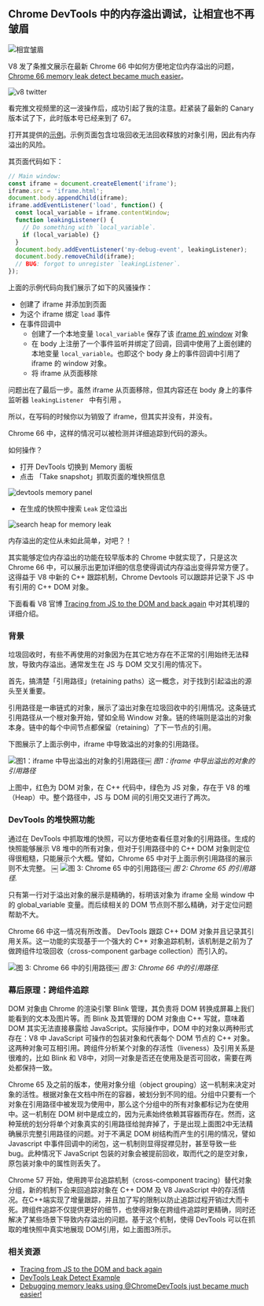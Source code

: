 ## Chrome DevTools 中的内存溢出调试，让相宜也不再皱眉

![相宜皱眉](https://raw.githubusercontent.com/wayou/wayou.github.io/master/posts/memory-leak-tracing/assets/xy.jpg)

V8 发了条推文展示在最新 Chrome 66 中如何方便地定位内存溢出的问题，[Chrome 66 memory leak detect became much easier](https://twitter.com/v8js/status/969184997545562112)。

![v8 twitter](https://raw.githubusercontent.com/wayou/wayou.github.io/master/posts/memory-leak-tracing/assets/v8-twitter.png)

看完推文视频里的这一波操作后，成功引起了我的注意。赶紧装了最新的 Canary 版本试了下，此时版本号已经来到了 67。

打开其提供的[示例](https://ulan.github.io/misc/leak.html)。示例页面包含垃圾回收无法回收释放的对象引用，因此有内存溢出的风险。

其页面代码如下：

```js
// Main window:
const iframe = document.createElement('iframe');
iframe.src = 'iframe.html';
document.body.appendChild(iframe);
iframe.addEventListener('load', function() {
  const local_variable = iframe.contentWindow;
  function leakingListener() {
    // Do something with `local_variable`.
    if (local_variable) {}
  }
  document.body.addEventListener('my-debug-event', leakingListener);
  document.body.removeChild(iframe);
  // BUG: forgot to unregister `leakingListener`.
});
```

上面的示例代码向我们展示了如下的风骚操作：

- 创建了 iframe 并添加到页面
- 为这个 iframe 绑定 `load` 事件
- 在事件回调中
    - 创建了一个本地变量 `local_variable` 保存了该 [iframe 的 window](https://developer.mozilla.org/en-US/docs/Web/API/HTMLIFrameElement/contentWindow) 对象
    - 在 body 上注册了一个事件监听并绑定了回调，回调中使用了上面创建的本地变量 `local_variable`。也即这个 body 身上的事件回调中引用了 iframe 的 window 对象。
    - 将 iframe 从页面移除

问题出在了最后一步。虽然 iframe 从页面移除，但其内容还在 body 身上的事件监听器 `leakingListener ` 中有引用 。

所以，在写码的时候你以为销毁了 iframe，但其实并没有，并没有。

Chrome 66 中，这样的情况可以被检测并详细追踪到代码的源头。

如何操作？

- 打开 DevTools 切换到 Memory 面板
- 点击 「Take snapshot」抓取页面的堆快照信息

![devtools memory panel](https://raw.githubusercontent.com/wayou/wayou.github.io/master/posts/memory-leak-tracing/assets/devtools-memory-panel.png)

- 在生成的快照中搜索 `Leak` 定位溢出

![search heap for memory leak](https://raw.githubusercontent.com/wayou/wayou.github.io/master/posts/memory-leak-tracing/assets/search-for-leak.png)

内存溢出的定位从未如此简单，对吧？！

其实能够定位内存溢出的功能在较早版本的 Chrome 中就实现了，只是这次 Chrome 66 中，可以展示出更加详细的信息使得调试内存溢出变得异常方便了。这得益于 V8 中新的 C++ 跟踪机制，Chrome Devtools 可以跟踪并记录下 JS 中有引用的 C++ DOM 对象。

下面看看 V8 官博 [Tracing from JS to the DOM and back again](https://v8project.blogspot.tw/2018/03/tracing-js-dom.html) 中对其机理的详细介绍。


### 背景

垃圾回收时，有些不再使用的对象因为在其它地方存在不正常的引用始终无法释放，导致内存溢出。通常发生在 JS 与 DOM 交叉引用的情况下。

首先，搞清楚「引用路径」(retaining paths）这一概念，对于找到引起溢出的源头至关重要。

引用路径是一串链式的对象，展示了溢出对象在垃圾回收中的引用情况。这条链式引用路径从一个根对象开始，譬如全局 Window 对象。链的终端则是溢出的对象本身。链中的每个中间节点都保留（retaining）了下一节点的引用。

下图展示了上面示例中，iframe 中导致溢出的对象的引用路径。

![图1：iframe 中导出溢出的对象的引用路径](https://raw.githubusercontent.com/wayou/wayou.github.io/master/posts/memory-leak-tracing/assets/retaining-path.png)￼
_图1：iframe 中导出溢出的对象的引用路径_

上图中，红色为 DOM 对象，在 C++ 代码中，绿色为 JS 对象，存在于 V8 的堆（Heap）中。整个路径中，JS 与 DOM 间的引用交叉进行了两次。


### DevTools 的堆快照功能

通过在 DevTools 中抓取堆的快照，可以方便地查看任意对象的引用路径。生成的快照能够展示 V8 堆中的所有对象，但对于引用路径中的 C++ DOM 对象则定位得很粗糙，只能展示个大概。譬如，Chrome 65 中对于上面示例引用路径的展示则不太完整。
￼
![图 3: Chrome 65 中的引用路径](https://raw.githubusercontent.com/wayou/wayou.github.io/master/posts/memory-leak-tracing/assets/chrome-65.png)￼
_图 2: Chrome 65 的引用路径._

只有第一行对于溢出对象的展示是精确的，标明该对象为 iframe 全局 window 中的 global_variable 变量。而后续相关的 DOM 节点则不那么精确，对于定位问题帮助不大。

Chrome 66 中这一情况有所改善。 DevTools 跟踪 C++ DOM 对象并且记录其引用关系。这一功能的实现基于一个强大的 C++ 对象追踪机制，该机制是之前为了做跨组件垃圾回收（cross-component garbage collection）而引入的。

![图 3: Chrome 66 中的引用路径](https://raw.githubusercontent.com/wayou/wayou.github.io/master/posts/memory-leak-tracing/assets/retaining-path-and-heap.jpg)￼
_图 3: Chrome 66 中的引用路径._


### 幕后原理：跨组件追踪

DOM 对象由 Chrome 的渲染引擎 Blink 管理，其负责将 DOM 转换成屏幕上我们能看到的文本及图片等。而 Blink 及其管理的 DOM 对象由 C++ 写就，意味着 DOM 其实无法直接暴露给 JavaScript。实际操作中，DOM 中的对象以两种形式存在：V8 中 JavaScript 可操作的包装对象和代表每个 DOM 节点的 C++ 对象。这两种对象可互相引用。跨组件分析某个对象的存活性（liveness）及引用关系是很难的，比如 Blink 和 V8中，对同一对象是否还在使用及是否可回收，需要在两处都保持一致。

Chrome 65 及之前的版本，使用对象分组（object grouping）这一机制来决定对象的活性。根据对象在文档中所在的容器，被划分到不同的组。分组中只要有一个对象在引用路径中被发现为使用中，那么这个分组中的所有对象都标记为在使用中。这一机制在 DOM 树中是成立的，因为元素始终依赖其容器而存在。然而，这种笼统的划分将单个对象真实的引用路径给抛弃掉了，于是出现上面图2中无法精确展示完整引用路径的问题。对于不满足 DOM 树结构而产生的引用的情况，譬如 Javascript 中事件回调中的闭包，这一机制则显得捉襟见肘，甚至导致一些 bug。此种情况下 JavaScript 包装的对象会被提前回收，取而代之的是空对象，原包装对象中的属性则丢失了。

Chrome 57 开始，使用跨平台追踪机制（cross-component tracing）替代对象分组，新的机制下会来回追踪对象在 C++ DOM 及 V8 JavaScript 中的存活情况。在C++端实现了增量跟踪，并且加了写的限制以防止追踪过程开销过大而卡死。跨组件追踪不仅提供更好的细节，也使得对象在跨组件追踪时更精确，同时还解决了某些场景下导致内存溢出的问题。基于这个机制，使得 DevTools 可以在抓取的堆快照中真实地展现 DOM引用，如上面图3所示。


### 相关资源

- [Tracing from JS to the DOM and back again](https://v8project.blogspot.tw/2018/03/tracing-js-dom.html)
- [DevTools Leak Detect Example](https://ulan.github.io/misc/leak.html)
- [Debugging memory leaks using @ChromeDevTools just became much easier!](https://twitter.com/v8js/status/969184997545562112)




